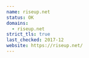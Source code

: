 ```yaml
---
name: riseup.net
status: OK
domains: 
  - riseup.net
strict_tls: true
last_checked: 2017-12
website: https://riseup.net/
---
```

